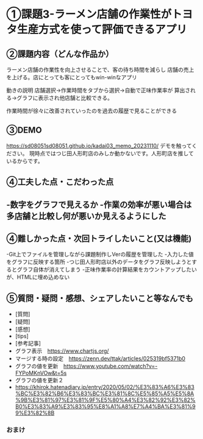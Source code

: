 # ①課題3-ラーメン店舗の作業性がトヨタ生産方式を使って評価できるアプリ


## ②課題内容（どんな作品か）
ラーメン店舗の作業性を向上させることで、客の待ち時間を減らし
店舗の売上を上げる。店にとっても客にとってもwin-winなアプリ

動きの説明
店舗選択→作業時間をタブから選択→自動で正味作業率が
算出される→グラフに表示され他店舗と比較できる。

作業時間が徐々に改善されていったのを過去の履歴で見ることができる


## ③DEMO
https://sd08051sd08051.github.io/kadai03_memo_20231110/
デモを触ってください。
現時点ではつじ田人形町店のみしか動かないです。人形町店を推しているからです。

## ④工夫した点・こだわった点
-数字をグラフで見えるか
-作業の効率が悪い場合は多店舗と比較し何が悪いか見えるようにした
-

## ④難しかった点・次回トライしたいこと(又は機能)
-Git上でファイルを管理しながら課題制作しVerの履歴を管理した
-入力した値をグラフに反映する箇所
-つじ田人形町店以外のデータをグラフ反映しようとするとグラフ自体が消えてしまう
-正味作業率の計算結果をカウントアップしたいが、HTMLに埋め込めない


## ⑤質問・疑問・感想、シェアしたいこと等なんでも
- [質問]
- [疑問]
- [感想]
- [tips]
- [参考記事]
- グラフ表示　https://www.chartjs.org/
- マージする時の設定　https://zenn.dev/ttak/articles/025319bf5371b0
- グラフの値を更新　https://www.youtube.com/watch?v=-FYPoMKnVOw&t=5s
- グラフの値を更新２
- https://khirok.hatenadiary.jp/entry/2020/05/02/%E3%83%A6%E3%83%BC%E3%82%B6%E3%83%BC%E3%81%8C%E5%85%A5%E5%8A%9B%E3%81%97%E3%81%9F%E5%80%A4%E3%82%92%E3%82%B0%E3%83%A9%E3%83%95%E8%A1%A8%E7%A4%BA%E3%81%99%E3%82%8B


### おまけ

